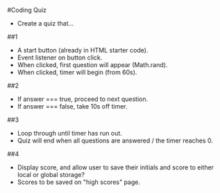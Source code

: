 #Coding Quiz

- Create a quiz that...

##1

- A start button (already in HTML starter code).
- Event listener on button click.
- When clicked, first question will appear (Math.rand).
- When clicked, timer will begin (from 60s).

##2

- If answer === true, proceed to next question.
- If answer === false, take 10s off timer.

##3
- Loop through until timer has run out.
- Quiz will end when all questions are answered / the timer reaches 0.

##4
- Display score, and allow user to save their initials and score to either local or global storage?
- Scores to be saved on "high scores" page.
